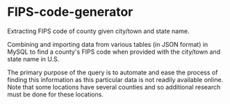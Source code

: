 # FIPS-code-generator
Extracting FIPS code of county given city/town and state name.

Combining and importing data from various tables (in JSON format) in MySQL to find a county's FIPS code when provided with the city/town and state name in U.S. 

The primary purpose of the query is to automate and ease the process of finding this information as this particular data is not readily available online. 
Note that some locations have several counties and so additional research must be done for these locations. 
